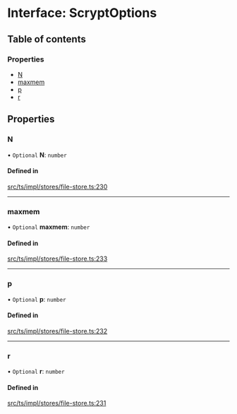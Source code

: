 # Interface: ScryptOptions

## Table of contents

### Properties

- [N](ScryptOptions.md#n)
- [maxmem](ScryptOptions.md#maxmem)
- [p](ScryptOptions.md#p)
- [r](ScryptOptions.md#r)

## Properties

### N

• `Optional` **N**: `number`

#### Defined in

[src/ts/impl/stores/file-store.ts:230](https://gitlab.com/i3-market/code/wp3/t3.2/i3m-wallet-monorepo/-/blob/2f29603/packages/base-wallet/src/ts/impl/stores/file-store.ts#L230)

___

### maxmem

• `Optional` **maxmem**: `number`

#### Defined in

[src/ts/impl/stores/file-store.ts:233](https://gitlab.com/i3-market/code/wp3/t3.2/i3m-wallet-monorepo/-/blob/2f29603/packages/base-wallet/src/ts/impl/stores/file-store.ts#L233)

___

### p

• `Optional` **p**: `number`

#### Defined in

[src/ts/impl/stores/file-store.ts:232](https://gitlab.com/i3-market/code/wp3/t3.2/i3m-wallet-monorepo/-/blob/2f29603/packages/base-wallet/src/ts/impl/stores/file-store.ts#L232)

___

### r

• `Optional` **r**: `number`

#### Defined in

[src/ts/impl/stores/file-store.ts:231](https://gitlab.com/i3-market/code/wp3/t3.2/i3m-wallet-monorepo/-/blob/2f29603/packages/base-wallet/src/ts/impl/stores/file-store.ts#L231)
